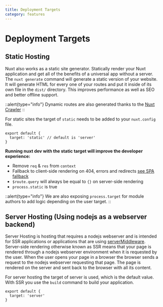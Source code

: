 ```yaml
---
title: Deployment Targets
category: features
---
```

# Deployment Targets

## Static Hosting

Nuxt also works as a static site generator. Statically render your Nuxt application and get all of the benefits of a universal app without a server. The `nuxt generate` command will generate a static version of your website. It will generate HTML for every one of your routes and put it inside of its own file in the `dist/` directory. This improves performance as well as SEO and better offline support.

::alert{type="info"}
Dynamic routes are also generated thanks to the [Nuxt Crawler](/docs/configuration-glossary/configuration-generate#crawler)
::

For static sites the target of `static` needs to be added to your `nuxt.config` file.

```js{}[nuxt.config.js]
export default {
  target: 'static' // default is 'server'
}
```

**Running nuxt dev with the static target will improve the developer experience:**

- Remove `req` & `res` from `context`
- Fallback to client-side rendering on 404, errors and redirects [see SPA fallback](/docs/concepts/static-site-generation#spa-fallback)
- `$route.query` will always be equal to `{}` on server-side rendering
- `process.static` is true

::alert{type="info"}
We are also exposing `process.target` for module authors to add logic depending on the user target.
::

## Server Hosting (Using nodejs as a webserver backend)

Server Hosting is hosting that requires a nodejs webserver and is intended for SSR applications or applications that are using [serverMiddleware](/docs/configuration-glossary/configuration-servermiddleware). Server-side rendering otherwise known as SSR means that your page is rendered through a nodejs webserver environment when it is requested by the user. When the user opens your page in a browser the browser sends a request to the nodejs webserver requesting that page. The page is rendered on the server and sent back to the browser with all its content.

For server hosting the target of server is used, which is the default value. With SSR you use the `build` command to build your application.

```js{}[nuxt.config.js]
export default {
  target: 'server'
}
```
